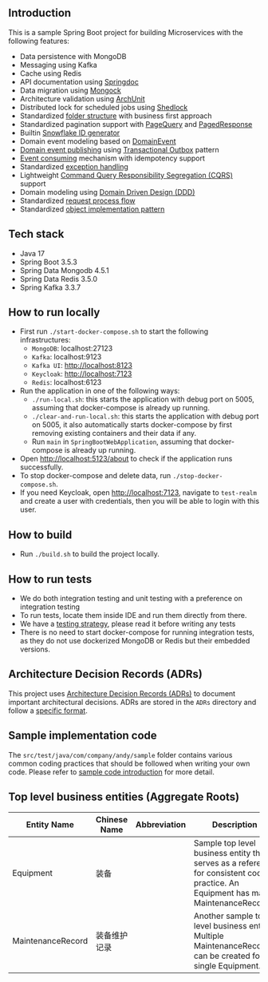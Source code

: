 ## Introduction

This is a sample Spring Boot project for building Microservices with the following features:

- Data persistence with MongoDB
- Messaging using Kafka
- Cache using Redis
- API documentation using [Springdoc](./ADRs/011_api_documentation.md)
- Data migration using [Mongock](https://mongock.io/)
- Architecture validation using [ArchUnit](https://www.archunit.org/)
- Distributed lock for scheduled jobs using [Shedlock](https://github.com/lukas-krecan/ShedLock)
- Standardized [folder structure](./ADRs/005_project_structure.md) with business first approach
- Standardized pagination support
  with [PageQuery](src/main/java/com/company/andy/common/util/PageQuery.java)
  and [PagedResponse](src/main/java/com/company/andy/common/util/PagedResponse.java)
- Builtin [Snowflake ID generator](src/main/java/com/company/andy/common/util/SnowflakeIdGenerator.java)
- Domain event modeling based on [DomainEvent](src/main/java/com/company/andy/common/event/DomainEvent.java)
- [Domain event publishing](./ADRs/008_domain_event_publishing.md)
  using [Transactional Outbox](https://microservices.io/patterns/data/transactional-outbox.html) pattern
- [Event consuming](./ADRs/009_event_consuming.md) mechanism with idempotency support
- Standardized [exception handling](./ADRs/012_exception_handling.md)
- Lightweight [Command Query Responsibility Segregation (CQRS)](./ADRs/004_use_cqrs.md) support
- Domain modeling using [Domain Driven Design (DDD)](./ADRs/003_use_ddd.md)
- Standardized [request process flow](./ADRs/006_request_process_flow.md)
- Standardized [object implementation pattern](./ADRs/007_object_implementation_patterns.md)

## Tech stack

- Java 17
- Spring Boot 3.5.3
- Spring Data Mongodb 4.5.1
- Spring Data Redis 3.5.0
- Spring Kafka 3.3.7

## How to run locally

- First run `./start-docker-compose.sh` to start the following infrastructures:
    - `MongoDB`: localhost:27123
    - `Kafka`: localhost:9123
    - `Kafka UI`: [http://localhost:8123](http://localhost:8123)
    - `Keycloak`: [http://localhost:7123](http://localhost:7123)
    - `Redis`: localhost:6123
- Run the application in one of the following ways:
    - `./run-local.sh`: this starts the application with debug port on 5005, assuming that docker-compose is already
      up running.
    - `./clear-and-run-local.sh`: this starts the application with debug port on 5005, it also automatically starts
      docker-compose by first removing existing containers and their data if any.
    - Run `main` in  `SpringBootWebApplication`, assuming that docker-compose is already up running.
- Open [http://localhost:5123/about](http://localhost:5123/about) to check if the application runs
  successfully.
- To stop docker-compose and delete data, run `./stop-docker-compose.sh`.
- If you need Keycloak, open [http://localhost:7123](http://localhost:7123), navigate to `test-realm` and create a user with credentials, then you will be able to login with this user.

## How to build

- Run `./build.sh` to build the project locally.

## How to run tests

- We do both integration testing and unit testing with a preference on integration testing
- To run tests, locate them inside IDE and run them directly from there.
- We have a [testing strategy](./ADRs/010_testing_strategy.md), please read it before writing any tests
- There is no need to start docker-compose for running integration tests, as they do not use dockerized MongoDB or Redis but their embedded versions.

## Architecture Decision Records (ADRs)

This project uses [Architecture Decision Records (ADRs)](https://adr.github.io/) to document important architectural
decisions. ADRs are stored in the `ADRs` directory and follow a [specific format](ADRs/000_what_is_adr.md).

## Sample implementation code

The `src/test/java/com/company/andy/sample` folder contains various common coding practices that should be followed
when writing your own code. Please refer
to [sample code introduction](src/test/java/com/company/andy/sample/sample-code-introduction.md) for more detail.

## Top level business entities (Aggregate Roots)

| Entity Name       | Chinese Name | Abbreviation | Description                                                                                                                           |
|-------------------|--------------|--------------|---------------------------------------------------------------------------------------------------------------------------------------|
| Equipment         | 装备           |              | Sample top level business entity that serves as a reference for consistent coding practice. An Equipment has many MaintenanceRecords. |
| MaintenanceRecord | 装备维护记录       |              | Another sample top level business entity. Multiple MaintenanceRecords can be created for a single  Equipment.                         |

